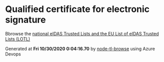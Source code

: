 # Qualified certificate for electronic signature 
 Bbrowse the [national eIDAS Trusted Lists and the EU List of eIDAS Trusted Lists (LOTL)](https://webgate.ec.europa.eu/tl-browser/#/) 
 
 
Generated at **Fri 10/30/2020  0:04:16.70** by [node-tl-browse](https://github.com/ymedlop/node-tl-browser) using Azure Devops 
